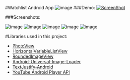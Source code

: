 #Watchlist Android App
![image](http://i.imgur.com/NkM4laD.png?1)
###Demo:
[![ScreenShot](http://i.imgur.com/WA8568g.png)](https://www.youtube.com/watch?v=PQ3ZHxzWHY0)

###Screenshots:

![image](http://i.imgur.com/So2Ntkd.png?1)
![image](http://i.imgur.com/Hh9eCDM.png?1)
![image](http://i.imgur.com/KhSmopc.png?1)
![image](http://i.imgur.com/eyQO6zw.png?1)
![image](http://i.imgur.com/a2IqPDr.png?1)

#Libraries used in this project:

* [PhotoView](https://github.com/chrisbanes/PhotoView)
* [HorizontalVariableListView](https://github.com/sephiroth74/HorizontalVariableListView)
* [RoundedImageView](https://github.com/vinc3m1/RoundedImageView)
* [Android-Universal-Image-Loader](https://github.com/nostra13/Android-Universal-Image-Loader)
* [TextJustify-Android](https://github.com/bluejamesbond/TextJustify-Android)
* [YouTube Android Player API](https://developers.google.com/youtube/android/player/)

